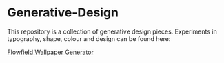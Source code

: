 Generative-Design
=================

This repository is a collection of generative design pieces. Experiments in typography, shape, colour and design can be found here:

[Flowfield Wallpaper Generator](flowfieldWallpaper/BookCover_Final/)
